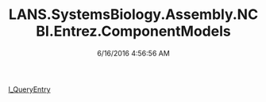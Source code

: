 ﻿---
title: LANS.SystemsBiology.Assembly.NCBI.Entrez.ComponentModels
date: 6/16/2016 4:56:56 AM
---

[I_QueryEntry](T-LANS.SystemsBiology.Assembly.NCBI.Entrez.ComponentModels.I_QueryEntry.html)

